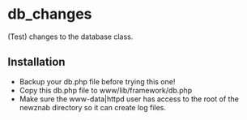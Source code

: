 db_changes
==========

(Test) changes to the database class.

Installation
------------
-  Backup your db.php file before trying this one!<br>
-  Copy this db.php file to www/lib/framework/db.php
-  Make sure the www-data|httpd user has access to the root of the newznab directory so it can create log files.
